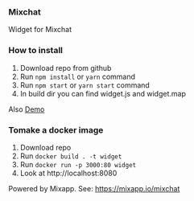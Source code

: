 ### Mixchat

Widget for Mixchat

### How to install

1. Download repo from github
2. Run `npm install` or `yarn` command
3. Run `npm start` or `yarn start` command
4. In build dir you can find widget.js and widget.map

Also [Demo](https://mixchat.mixapp.io)

### Tomake a docker image

1. Download repo
2. Run `docker build . -t widget`
3. Run `docker run -p 3000:80 widget`
4. Look at http://localhost:8080

Powered by Mixapp. See: https://mixapp.io/mixchat
